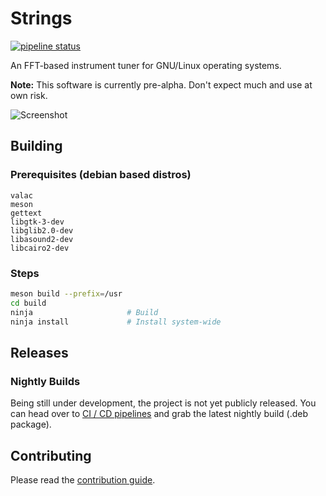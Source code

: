 # Strings
[![pipeline status](https://gitlab.com/dusan-gvozdenovic/strings/badges/master/pipeline.svg)](https://gitlab.com/dusan-gvozdenovic/strings/pipelines)

An FFT-based instrument tuner for GNU/Linux operating systems.

**Note:** This software is currently pre-alpha. Don't expect much and use at own risk.

![Screenshot](data/screenshot.png)

## Building
### Prerequisites (debian based distros)
```
valac
meson
gettext
libgtk-3-dev
libglib2.0-dev
libasound2-dev
libcairo2-dev
```

### Steps
```bash
meson build --prefix=/usr
cd build
ninja                     # Build
ninja install             # Install system-wide
```

## Releases
### Nightly Builds
Being still under development, the project is not yet publicly released. You can head over to [CI / CD pipelines](https://gitlab.com/dusan-gvozdenovic/strings/pipelines) and grab the latest nightly build (.deb package).

## Contributing
Please read the [contribution guide](CONTRIBUTING.md).
